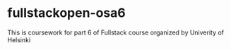 # fullstackopen-osa6

This is coursework for part 6 of Fullstack course organized by Univerity of Helsinki
